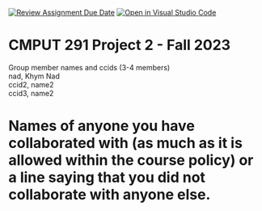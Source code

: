 [![Review Assignment Due Date](https://classroom.github.com/assets/deadline-readme-button-24ddc0f5d75046c5622901739e7c5dd533143b0c8e959d652212380cedb1ea36.svg)](https://classroom.github.com/a/WaxloQed)
[![Open in Visual Studio Code](https://classroom.github.com/assets/open-in-vscode-718a45dd9cf7e7f842a935f5ebbe5719a5e09af4491e668f4dbf3b35d5cca122.svg)](https://classroom.github.com/online_ide?assignment_repo_id=12870759&assignment_repo_type=AssignmentRepo)
# CMPUT 291 Project 2 - Fall 2023  
Group member names and ccids (3-4 members)  
  nad, Khym Nad  
  ccid2, name2  
  ccid3, name2  

# Names of anyone you have collaborated with (as much as it is allowed within the course policy) or a line saying that you did not collaborate with anyone else.  
